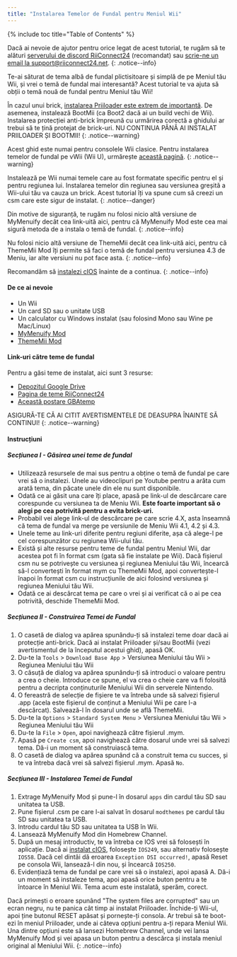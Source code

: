 ```yaml
---
title: "Instalarea Temelor de Fundal pentru Meniul Wii"
---
```


{% include toc title="Table of Contents" %}

Dacă ai nevoie de ajutor pentru orice legat de acest tutorial, te rugăm să te alături [serverului de discord RiiConnect24](https://discord.gg/rc24) (recomandat) sau [scrie-ne un email la support@riiconnect24.net](mailto:support@riiconnect24.net).
{: .notice--info}

Te-ai săturat de tema albă de fundal plictisitoare și simplă de pe Meniul tău Wii, și vrei o temă de fundal mai interesantă? Acest tutorial te va ajuta să obții o temă nouă de fundal pentru Meniul tău Wii!

În cazul unui brick, [instalarea Priiloader este extrem de importantă](priiloader). De asemenea, instalează BootMii (ca Boot2 dacă ai un build vechi de Wii). Instalarea protecției anti-brick împreună cu urmărirea corectă a ghidului ar trebui să te țină protejat de brick-uri. NU CONTINUA PÂNĂ AI INSTALAT PRIILOADER ȘI BOOTMII!
{: .notice--warning}

Acest ghid este numai pentru consolele Wii clasice. Pentru instalarea temelor de fundal pe vWii (Wii U), urmărește [această pagină](themes-vwii).
{: .notice--warning}

Instalează pe Wii numai temele care au fost formatate specific pentru el și pentru regiunea lui. Instalarea temelor din regiunea sau versiunea greșită a Wii-ului tău va cauza un brick. Acest tutorial îți va spune cum să creezi un csm care este sigur de instalat.
{: .notice--danger}

Din motive de siguranță, te rugăm nu folosi nicio altă versiune de MyMenuify decât cea link-uită aici, pentru că MyMenuify Mod este cea mai sigură metoda de a instala o temă de fundal.
{: .notice--info}

Nu folosi nicio altă versiune de ThemeMii decât cea link-uită aici, pentru că ThemeMii Mod îți permite să faci o temă de fundal pentru versiunea 4.3 de Meniu, iar alte versiuni nu pot face asta.
{: .notice--info}

Recomandăm să [instalezi cIOS](cios) înainte de a continua.
{: .notice--info}

#### De ce ai nevoie

* Un Wii
* Un card SD sau o unitate USB
* Un calculator cu Windows instalat (sau folosind Mono sau Wine pe Mac/Linux)
* [MyMenuify Mod](/assets/files/MyMenuifyModv1.5.zip)
* [ThemeMii Mod](/assets/files/New_Thememii_MOD.rar)

#### Link-uri către teme de fundal

Pentru a găsi teme de instalat, aici sunt 3 resurse:

* [Depozitul Google Drive](https://drive.google.com/drive/folders/19tyeVQ--bJ0ZUTNg5yvAGvc3G4-euEpm?usp=sharing)
* [Pagina de teme RiiConnect24](https://rc24.xyz/goodies/themes/)
* [Această postare GBAtemp](https://gbatemp.net/threads/wii-theme-team-creations-v2.336596/)

ASIGURĂ-TE CĂ AI CITIT AVERTISMENTELE DE DEASUPRA ÎNAINTE SĂ CONTINUI!
{: .notice--warning}

#### Instrucțiuni

##### Secțiunea I - Găsirea unei teme de fundal

* Utilizează resursele de mai sus pentru a obține o temă de fundal pe care vrei să o instalezi. Unele au videoclipuri pe Youtube pentru a arăta cum arată tema, din păcate unele din ele nu sunt disponibile.
* Odată ce ai găsit una care îți place, apasă pe link-ul de descărcare care corespunde cu versiunea ta de Meniu Wii. **Este foarte important să o alegi pe cea potrivită pentru a evita brick-uri.**
* Probabil vei alege link-ul de descărcare pe care scrie 4.X, asta înseamnă că tema de fundal va merge pe versiunile de Meniu Wii 4.1, 4.2 și 4.3.
* Unele teme au link-uri diferite pentru regiuni diferite, așa că alege-l pe cel corespunzător cu regiunea Wii-ului tău.
* Există și alte resurse pentru teme de fundal pentru Meniul Wii, dar acestea pot fi în format csm (gata să fie instalate pe Wii). Dacă fișierul csm nu se potrivește cu versiunea și regiunea Meniului tău Wii, încearcă să-l convertești în format mym cu ThemeMii Mod, apoi convertește-l înapoi în format csm cu instrucțiunile de aici folosind versiunea și regiunea Meniului tău Wii.
* Odată ce ai descărcat tema pe care o vrei și ai verificat că o ai pe cea potrivită, deschide ThemeMii Mod.

##### Secțiunea II - Construirea Temei de Fundal

1. O casetă de dialog va apărea spunându-ți să instalezi teme doar dacă ai protecție anti-brick. Dacă ai instalat Priiloader și/sau BootMii (vezi avertismentul de la începutul acestui ghid), apasă OK.
2. Du-te la `Tools` > `Download Base App` > Versiunea Meniului tău Wii > Regiunea Meniului tău Wii
3. O căsuță de dialog va apărea spunându-ți să introduci o valoare pentru a crea o cheie. Introduce ce spune, el va crea o cheie care va fi folosită pentru a decripta conținuturile Meniului Wii din serverele Nintendo.
4. O fereastră de selecție de fișiere te va întreba unde să salvezi fișierul .app (acela este fișierul de conținut a Meniului Wii pe care l-a descărcat). Salvează-l în dosarul unde se află ThemeMii.
5. Du-te la `Options` > `Standard System Menu` > Versiunea Meniului tău Wii > Regiunea Meniului tău Wii
6. Du-te la `File` > `Open`, apoi navighează către fișierul .mym.
7. Apasă pe `Create csm`, apoi navighează către dosarul unde vrei să salvezi tema. Dă-i un moment să construiască tema.
8. O casetă de dialog va apărea spunând că a construit tema cu succes, și te va întreba dacă vrei să salvezi fișierul .mym. Apasă `No`.

##### Secțiunea III - Instalarea Temei de Fundal

1. Extrage MyMenuify Mod și pune-l în dosarul `apps` din cardul tău SD sau unitatea ta USB.
2. Pune fișierul .csm pe care l-ai salvat în dosarul `modthemes` pe cardul tău SD sau unitatea ta USB.
3. Introdu cardul tău SD sau unitatea ta USB în Wii.
4. Lansează MyMenuify Mod din Homebrew Channel.
5. După un mesaj introductiv, te va întreba ce IOS vrei să folosești în aplicație. Dacă ai [instalat cIOS](cios), folosește `IOS249`, sau alternativ folosește `IOS58`. Dacă cel dintâi dă eroarea `Exception DSI occurred!`, apasă Reset pe consola Wii, lansează-l din nou, și încearcă `IOS250`.
6. Evidențiază tema de fundal pe care vrei să o instalezi, apoi apasă A. Dă-i un moment să instaleze tema, apoi apasă orice buton pentru a te întoarce în Meniul Wii. Tema acum este instalată, sperăm, corect.

Dacă primești o eroare spunând "The system files are corrupted" sau un ecran negru, nu te panica cât timp ai instalat Priiloader. Închide-ți Wii-ul, apoi ține butonul RESET apăsat și pornește-ți consola. Ar trebui să te boot-ezi în meniul Priiloader, unde ai câteva opțiuni pentru a-ți repara Meniul Wii. Una dintre opțiuni este să lansezi Homebrew Channel, unde vei lansa MyMenuify Mod și vei apasa un buton pentru a descărca și instala meniul original al Meniului Wii.
{: .notice--info}
